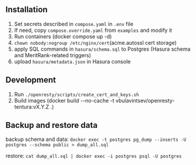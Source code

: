 ## Installation

1. Set secrets described in `compose.yaml` in `.env` file
2. If need, copy `compose.override.yaml` from `examples` and modify it
3. Run containers (docker compose up -d)
4. `chown nobody:nogroup /etc/nginx/cert`(acme.autossl cert storage)
5. apply SQL commands in `hasura/schema.sql` to Postgres (Hasura schema and MeritRank-related triggers)
6. upload `hasura/metadata.json` in Hasura console


## Development

1. Run `./openresty/scripts/create_cert_and_keys.sh`
2. Build images (docker build --no-cache -t vbulavintsev/openresty-tentura:vX.Y.Z .)


## Backup and restore data

backup schema and data:
`docker exec -t postgres pg_dump --inserts -U postgres --schema public > dump_all.sql`

restore:
`cat dump_all.sql | docker exec -i postgres psql -U postgres`
